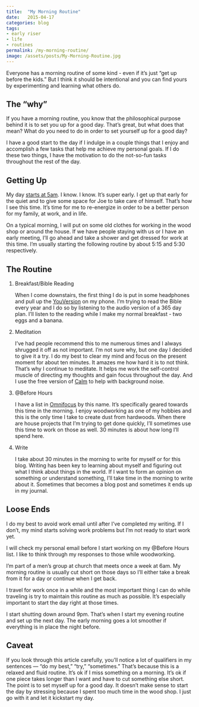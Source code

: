 ```yaml
---
title:  "My Morning Routine"
date:   2015-04-17
categories: blog
tags:
- early riser
- life
- routines
permalink: /my-morning-routine/
image: /assets/posts/My-Morning-Routine.jpg
---
```


Everyone has a morning routine of some kind - even if it’s just “get up before the kids.” But I think it should be intentional and you can find yours by experimenting and learning what others do.

<!--more-->

## The “why”

If you have a morning routine, you know that the philosophical purpose behind it is to set you up for a good day. That’s great, but what does that mean? What do you need to do in order to set yourself up for a good day?

I have a good start to the day if I indulge in a couple things that I enjoy and accomplish a few tasks that help me achieve my personal goals. If I do these two things, I have the motivation to do the not-so-fun tasks throughout the rest of the day.

## Getting Up

My day [starts at 5am](http://joebuhlig.com/why-getting-up-early/). I know. I know. It’s super early. I get up that early for the quiet and to give some space for Joe to take care of himself. That’s how I see this time. It’s time for me to re-energize in order to be a better person for my family, at work, and in life.

On a typical morning, I will put on some old clothes for working in the wood shop or around the house. If we have people staying with us or I have an early meeting, I’ll go ahead and take a shower and get dressed for work at this time. I’m usually starting the following routine by about 5:15 and 5:30 respectively.

## The Routine

1.  Breakfast/Bible Reading

    When I come downstairs, the first thing I do is put in some headphones and pull up the [YouVersion](https://www.youversion.com) on my phone. I’m trying to read the Bible every year and I do so by listening to the audio version of a 365 day plan. I’ll listen to the reading while I make my normal breakfast - two eggs and a banana.

2.  Meditation

    I’ve had people recommend this to me numerous times and I always shrugged it off as not important. I’m not sure why, but one day I decided to give it a try. I do my best to clear my mind and focus on the present moment for about ten minutes. It amazes me how hard it is to not think. That’s why I continue to meditate. It helps me work the self-control muscle of directing my thoughts and gain focus throughout the day. And I use the free version of [Calm](https://itunes.apple.com/us/app/calm-meditate-sleep-relax/id571800810?mt=8) to help with background noise.

3.  @Before Hours

    I have a list in [Omnifocus](http://joebuhlig.com/omnifocus-setup-workflow/) by this name. It’s specifically geared towards this time in the morning. I enjoy woodworking as one of my hobbies and this is the only time I take to create dust from hardwoods. When there are house projects that I’m trying to get done quickly, I’ll sometimes use this time to work on those as well. 30 minutes is about how long I’ll spend here.

4.  Write

    I take about 30 minutes in the morning to write for myself or for this blog. Writing has been key to learning about myself and figuring out what I think about things in the world. If I want to form an opinion on something or understand something, I’ll take time in the morning to write about it. Sometimes that becomes a blog post and sometimes it ends up in my journal.

## Loose Ends

I do my best to avoid work email until after I’ve completed my writing. If I don’t, my mind starts solving work problems but I’m not ready to start work yet.

I will check my personal email before I start working on my @Before Hours list. I like to think through my responses to those while woodworking.

I’m part of a men’s group at church that meets once a week at 6am. My morning routine is usually cut short on those days so I’ll either take a break from it for a day or continue when I get back.

I travel for work once in a while and the most important thing I can do while traveling is try to maintain this routine as much as possible. It’s especially important to start the day right at those times.

I start shutting down around 9pm. That’s when I start my evening routine and set up the next day. The early morning goes a lot smoother if everything is in place the night before.

## Caveat

If you look through this article carefully, you’ll notice a lot of qualifiers in my sentences — “do my best,” “try,” “sometimes.” That’s because this is a relaxed and fluid routine. It’s ok if I miss something on a morning. It’s ok if one piece takes longer than I want and have to cut something else short. The point is to set myself up for a good day. It doesn’t make sense to start the day by stressing because I spent too much time in the wood shop. I just go with it and let it kickstart my day.
